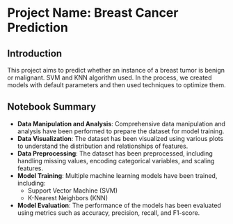 
# Project Name: Breast Cancer Prediction

## Introduction

This project aims to predict whether an instance of a breast tumor is benign or malignant. SVM and KNN algorithm used. In the process, we created models with default parameters and then used techniques to optimize them.

## Notebook Summary

- **Data Manipulation and Analysis**: Comprehensive data manipulation and analysis have been performed to prepare the dataset for model training.
- **Data Visualization**: The dataset has been visualized using various plots to understand the distribution and relationships of features.
- **Data Preprocessing**: The dataset has been preprocessed, including handling missing values, encoding categorical variables, and scaling features.
- **Model Training**: Multiple machine learning models have been trained, including:
  - Support Vector Machine (SVM)
  - K-Nearest Neighbors (KNN)
- **Model Evaluation**: The performance of the models has been evaluated using metrics such as accuracy, precision, recall, and F1-score.
